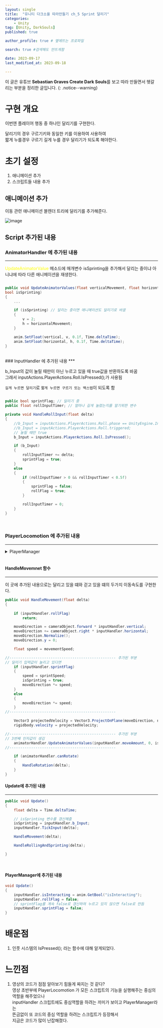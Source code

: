 ```yaml
---
layout: single
title:  "유니티 다크소울 따라만들기 ch_5 Sprint 달리기"
categories: 
    - Unity
tag: [Unity, DarkSouls]
published: true

author_profile: true # 옆에뜨는 프로파일

search: true #검색해도 안뜨게함

date: 2023-09-17
last_modified_at: 2023-09-18

---
```


<!-- 
{: .notice--warning} // 알림 강조
{: .notice--success} // 초록색 강조
{: .notice--danger } // 초록색 강조
{: .notice--info}
{: .notice--primary}
{: .notice}

{: .H1-font}         // 제목 색
<span style="color:Skyblue"> 색 넣기 </span>
<br/> 한줄 내리기

<details>
<summary>VR</summary>
<div markdown="1">       
</div>
</details> 
 -->



이 글은 유튜브 **Sebastian Graves Create Dark Souls**를 보고 따라 만들면서 헷갈리는 부분을 정리한 글입니다.
{: .notice--warning}

# 구현 개요
이번엔 플레이어 행동 중 하나인 달리기를 구현한다.

달리기의 경우 구르기키와 동일한 키를 이용하여 사용하여<br>
짧게 누를경우 구르기 길게 누를 경우 달리기가 되도록 해야한다.


# 초기 설정

1. 애니메이션 추가
2. 스크립트들 내용 추가

## 애니메이션 추가

이동 관련 애니메이션 블렌더 트리에 달리기를 추가해준다.

![image](https://github.com/novicehog/comments/assets/131991619/5f511ae4-51bc-4675-809d-7ddbaae97234)


## Script 추가된 내용

### AnimatorHandler 에 추가된 내용
***

<span style="color:yellow"> UpdateAnimatorValue </span> 메소드에 매개변수 isSprinting을 추가해서
달리는 중이냐 아니냐에 따라 다른 애니메이션을 재생한다.

```c#

public void UpdateAnimatorValues(float verticalMovement, float horizontalMovement, 
bool isSprinting)
{
    ...

    if (isSprinting) // 달리는 중이면 애니메이션도 달리기로 바꿈
    {
        v = 2;
        h = horizontalMovement;
    }

    anim.SetFloat(vertical, v, 0.1f, Time.deltaTime);
    anim.SetFloat(horizontal, h, 0.1f, Time.deltaTime);
}
```

<br>
### InputHandler 에 추가된 내용
***

b_Input의 값이 눌릴 때만이 아닌 누르고 있을 때 true값을 반환하도록 바꿈<br>
그래서 inputActions.PlayerActions.Roll.IsPressed();가 사용됨


`길게 누르면 달리기`로
`짧게 누르면 구르기 또는 백스텝`이 되도록 함


```c#

public bool sprintFlag; // 달리기 중
public float rollInputTimer; // 얼마나 길게 눌렸는지를 알기위한 변수

private void HandleRollInput(float delta)
{
    //b_Input = inputActions.PlayerActions.Roll.phase == UnityEngine.InputSystem.InputActionPhase.Started;
    //b_Input = inputActions.PlayerActions.Roll.triggered;
    // 눌릴 때만 true
    b_Input = inputActions.PlayerActions.Roll.IsPressed();

    if (b_Input)
    {
        rollInputTimer += delta;
        sprintFlag = true;
    }
    else
    {
        if (rollInputTimer > 0 && rollInputTimer < 0.5f)
        {
            sprintFlag = false;
            rollFlag = true;
        }

        rollInputTimer = 0;
    }
}
```
<br>


### PlayerLocomotion 에 추가된 내용
***

<details>
<summary> PlayerManager  </summary>
<div markdown="1">  

```c#
public class PlayerLocomotion : MonoBehaviour
{
    Transform cameraObject;
    InputHandler inputHandler;
    Vector3 moveDirection;


    [HideInInspector]
    public Transform myTransform;
    [HideInInspector]
    public AnimatorHandler animatorHandler;

    public new Rigidbody rigidbody;
    public GameObject normalCamera;

    [Header("Status")]
    [SerializeField] float movementSpeed = 5;
    [SerializeField] float sprintSpeed = 7;
    [SerializeField] float rotationSpeed = 10;

    public bool isSprinting;

    void Start()
    {
        rigidbody = GetComponent<Rigidbody>();
        inputHandler = GetComponent<InputHandler>();
        animatorHandler = GetComponentInChildren<AnimatorHandler>();
        cameraObject = Camera.main.transform;
        myTransform = transform;
        animatorHandler.Initialized();

    }

    public void Update()
    {
        float delta = Time.deltaTime;

        isSprinting = inputHandler.b_Input;
        inputHandler.TickInput(delta);

        HandleMovement(delta);

        HandleRollingAndSprinting(delta);

    }


    #region Movement
    Vector3 normalVector;
    Vector3 targetPosition;

    private void HandleRotation(float delta)
    {
        Vector3 targetDir = Vector3.zero;
        float moveOverride = inputHandler.moveAmount;

        targetDir = cameraObject.forward * inputHandler.vertical;
        targetDir += cameraObject.right * inputHandler.horizontal;

        targetDir.Normalize();
        targetDir.y = 0;

        if (targetDir == Vector3.zero)
            targetDir = myTransform.forward;

        float rs = rotationSpeed;

        Quaternion tr = Quaternion.LookRotation(targetDir);
        Quaternion targetRotation = Quaternion.Slerp(myTransform.rotation, tr, rs * delta);

        myTransform.rotation = targetRotation;
    }
    public void HandleMovement(float delta)
    {
        // 구르기나 백스텝 도중 방향을 바꾸지 못하게 함
        if (inputHandler.rollFlag)
            return;

        moveDirection = cameraObject.forward * inputHandler.vertical;
        moveDirection += cameraObject.right * inputHandler.horizontal;
        moveDirection.Normalize();
        moveDirection.y = 0;

        float speed = movementSpeed;


        if (inputHandler.sprintFlag)
        {
            speed = sprintSpeed;
            isSprinting = true;
            moveDirection *= speed;
        }
        else
        {
            moveDirection *= speed;
        }

        Vector3 projectedVelocity = Vector3.ProjectOnPlane(moveDirection, normalVector);
        rigidbody.velocity = projectedVelocity;

        animatorHandler.UpdateAnimatorValues(inputHandler.moveAmount, 0, isSprinting);

        if (animatorHandler.canRotate)
        {
            HandleRotation(delta);
        }
    }

    public void HandleRollingAndSprinting(float delta)
    {
        // 한 번 실행하고 애니메이션이 끝날 때 까지 다시 실행 불가능
        if (animatorHandler.anim.GetBool("isInteracting"))
            return;

        if (inputHandler.rollFlag)
        {
            moveDirection = cameraObject.forward * inputHandler.vertical;
            moveDirection += cameraObject.right * inputHandler.horizontal;

            if (inputHandler.moveAmount > 0)
            {
                animatorHandler.PlayTargetAnimation("Rolling", true);
                moveDirection.y = 0;
                Quaternion rollRotation = Quaternion.LookRotation(moveDirection);
                myTransform.rotation = rollRotation;
            }
            else
            {
                animatorHandler.PlayTargetAnimation("BackStep", true);
            }
        }
    }

    #endregion
}
```

</div>
</details> 
<br>



#### HandleMovemnet 함수
***
이 곳에 추가된 내용으로는 
달리고 있을 떄와 걷고 있을 떄의 두가지 이동속도를 구현한다.


```c#
public void HandleMovement(float delta)
{
    
    if (inputHandler.rollFlag)
        return;

    moveDirection = cameraObject.forward * inputHandler.vertical;
    moveDirection += cameraObject.right * inputHandler.horizontal;
    moveDirection.Normalize();
    moveDirection.y = 0;

    float speed = movementSpeed;

//------------------------------------------------- 추가된 부분
// 달리기 입력값이 눌리고 있다면
    if (inputHandler.sprintFlag)
    {
        speed = sprintSpeed;
        isSprinting = true;
        moveDirection *= speed;
    }
    else
    {
        moveDirection *= speed;
    }
//------------------------------------------------- 

    Vector3 projectedVelocity = Vector3.ProjectOnPlane(moveDirection, normalVector);
    rigidbody.velocity = projectedVelocity;

//------------------------------------------------- 추가된 부분
// 3번째 인자값이 생김
    animatorHandler.UpdateAnimatorValues(inputHandler.moveAmount, 0, isSprinting);
//------------------------------------------------- 

    if (animatorHandler.canRotate)
    {
        HandleRotation(delta);
    }
}
```

#### Update에 추가된 내용
***
```c#
public void Update()
{
    float delta = Time.deltaTime;

    // isSprinting 변수를 갱신해줌
    isSprinting = inputHandler.b_Input;
    inputHandler.TickInput(delta);

    HandleMovement(delta);

    HandleRollingAndSprinting(delta);

}
```
<br>


#### PlayerManager에 추가된 내용
```c#
void Update()
{
    inputHandler.isInteracting = anim.GetBool("isInteracting");
    inputHandler.rollFlag = false;
    // sprintFlag를 계속 false로 갱신하여 누르고 있지 않으면 false로 만듬
    inputHandler.sprintFlag = false;
}
```


# 배운점
1. 인풋 시스템의 IsPressed(); 라는 함수에 대해 알게되었다.

# 느낀점
1. 영상의 코드가 점점 알아보기 힘들게 짜지는 것 같다? <br>
   영상 초반부에 PlayerLocomotion 가 모든 스크립트의 기능을 실행해주는 중심의 역할을 해주었으나 <br>
   inputHandler 스크립트에도 중심역할을 하려는 끼미가 보이고 PlayerManager라는 <br>
   뜬금없이 또 코드의 중심 역할을 하려는 스크립트가 등장해서 <br>
   지금은 코드가 많이 난잡해졌다.
